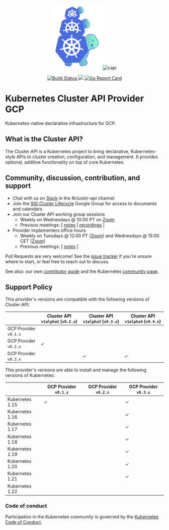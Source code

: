 <p align="center"><img alt="capi" src="https://github.com/kubernetes-sigs/cluster-api/raw/master/docs/book/src/images/introduction.png" width="160x" /><img alt="capi" src="https://cloud.google.com/_static/cloud/images/favicons/onecloud/super_cloud.png" width="192x" /></p>
<p align="center"><a href="https://prow.k8s.io/?job=ci-cluster-api-provider-gcp-build">
<!-- prow build badge, godoc, and go report card-->
<img alt="Build Status" src="https://prow.k8s.io/badge.svg?jobs=ci-cluster-api-provider-gcp">
</a> <a href="https://godoc.org/sigs.k8s.io/cluster-api-provider-gcp"><img src="https://godoc.org/sigs.k8s.io/cluster-api-provider-gcp?status.svg"></a> <a href="https://goreportcard.com/report/sigs.k8s.io/cluster-api-provider-gcp"><img alt="Go Report Card" src="https://goreportcard.com/badge/sigs.k8s.io/cluster-api-provider-gcp" /></a></p>

# Kubernetes Cluster API Provider GCP

Kubernetes-native declarative infrastructure for GCP.

## What is the Cluster API?

The Cluster API is a Kubernetes project to bring declarative, Kubernetes-style
APIs to cluster creation, configuration, and management. It provides optional,
additive functionality on top of core Kubernetes.


## Community, discussion, contribution, and support

- Chat with us on [Slack](http://slack.k8s.io/) in the _#cluster-api_ channel
- Join the [SIG Cluster Lifecycle](https://groups.google.com/forum/#!forum/kubernetes-sig-cluster-lifecycle) Google Group for access to documents and calendars
- Join our Cluster API working group sessions
    - Weekly on Wednesdays @ 10:00 PT on [Zoom][zoomMeeting]
    - Previous meetings: \[ [notes][notes] | [recordings][recordings] \]
- Provider implementers office hours
    - Weekly on Tuesdays @ 12:00 PT ([Zoom](providerZoomMeetingTues)) and Wednesdays @ 15:00 CET ([Zoom](providerZoomMeetingWed))
    - Previous meetings: \[ [notes][implementerNotes] \]

Pull Requests are very welcome!
See the [issue tracker] if you're unsure where to start, or feel free to reach out to discuss.

See also: our own [contributor guide] and the Kubernetes [community page].

## Support Policy

This provider's versions are compatible with the following versions of Cluster API:

|  | Cluster API `v1alpha2` (`v0.2.x`) | Cluster API `v1alpha3` (`v0.3.x`) | Cluster API `v1alpha4` (`v0.4.x`) |
|---|---|---|---|
|GCP Provider `v0.1.x` |  |  |  |
|GCP Provider `v0.2.x` | ✓ |  |  |
|GCP Provider `v0.3.x` |  | ✓ | ✓ |

This provider's versions are able to install and manage the following versions of Kubernetes:

|  | GCP Provider `v0.1.x` | GCP Provider `v0.2.x` | GCP Provider `v0.3.x` |
|---|---|---|---|
| Kubernetes 1.15 | ✓ |  | ✓ |
| Kubernetes 1.16 |  |  | ✓ |
| Kubernetes 1.17 |  |  | ✓ |
| Kubernetes 1.18 |  |  | ✓ |
| Kubernetes 1.19 |  |  | ✓ |
| Kubernetes 1.20 |  |  | ✓ |
| Kubernetes 1.21 |  |  | ✓ |
| Kubernetes 1.22 |  |  |  |


### Code of conduct

Participation in the Kubernetes community is governed by the [Kubernetes Code of Conduct].

[community page]: https://kubernetes.io/community
[Kubernetes Code of Conduct]: code-of-conduct.md
[notes]: https://docs.google.com/document/d/1Ys-DOR5UsgbMEeciuG0HOgDQc8kZsaWIWJeKJ1-UfbY/edit
[recordings]: https://www.youtube.com/playlist?list=PL69nYSiGNLP29D0nYgAGWt1ZFqS9Z7lw4
[zoomMeeting]: https://zoom.us/j/861487554
[implementerNotes]: https://docs.google.com/document/d/1IZ2-AZhe4r3CYiJuttyciS7bGZTTx4iMppcA8_Pr3xE/edit
[providerZoomMeetingTues]: https://zoom.us/j/140808484
[providerZoomMeetingWed]: https://zoom.us/j/424743530
[issue tracker]: https://github.com/kubernetes-sigs/cluster-api/issues
[contributor guide]: CONTRIBUTING.md
